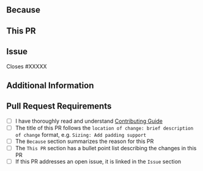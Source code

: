 <!-- Yay another PR, thank you so much for taking these efforts! -->

## Because
<!-- Summarize the purpose or reasons for this PR, e.g. what problem it solves or what benefit it provides. -->

## This PR
<!-- A bullet point list of one or more items describing the specific changes. -->

## Issue
<!--
If this PR closes an open issue in this repo, replace the XXXXX below with the issue number, e.g. Closes #2013.

If this PR closes an open issue in another TOP repo, replace the #XXXXX with the URL of the issue, e.g. Closes https://github.com/mathdebate09/orca/issues/XXXXX

If this PR does not close, but is related to another issue or PR, you can link it as above without the 'Closes' keyword, e.g. 'Related to #2013'.

_Note:_ any pull request created for an issue that already has someone else assigned **will be closed without review**.
-->
Closes #XXXXX

## Additional Information
<!-- Any other information about this PR, such as a link to a Discord discussion. -->

## Pull Request Requirements
<!-- Replace the whitespace between the square brackets with an 'x', e.g. [x] or After you create the PR, they will become checkboxes that you can click on. -->
- [ ] I have thoroughly read and understand [Contributing Guide](https://github.com/nativeflowteam/nativeflowcss/blob/main/CONTRIBUTING.md)
- [ ] The title of this PR follows the `location of change: brief description of change` format, e.g. `Sizing: Add padding support`
- [ ] The `Because` section summarizes the reason for this PR
- [ ] The `This PR` section has a bullet point list describing the changes in this PR
- [ ] If this PR addresses an open issue, it is linked in the `Issue` section
